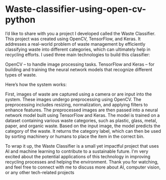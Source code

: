 # Waste-classifier-using-open-cv-python

 I’d like to share with you a project I developed called the Waste Classifier. This project was created using OpenCV, TensorFlow, and Keras. It addresses a real-world problem of waste management by efficiently classifying waste into different categories, which can ultimately help in recycling efforts.
I used three main technologies to build this classifier:

OpenCV – to handle image processing tasks.
TensorFlow and Keras – for building and training the neural network models that recognize different types of waste.

Here’s how the system works:

First, images of waste are captured using a camera or are input into the system.
These images undergo preprocessing using OpenCV. The preprocessing includes resizing, normalization, and applying filters to enhance features.
The preprocessed images are then passed into a neural network model built using TensorFlow and Keras. The model is trained on a dataset containing various waste categories, such as plastic, glass, metal, paper, and organic waste.
Based on the input image, the model predicts the category of the waste. It returns the category label, which can then be used by sorting machinery or humans to place the item in the correct bin.

To wrap it up, the Waste Classifier is a small yet impactful project that uses AI and machine learning to contribute to a sustainable future. I'm very excited about the potential applications of this technology in improving recycling processes and helping the environment. Thank you for watching, and feel free to connect with me to discuss more about AI, computer vision, or any other tech-related projects
